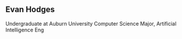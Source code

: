 ## Evan Hodges
Undergraduate at Auburn University
Computer Science Major, Artificial Intelligence Eng
